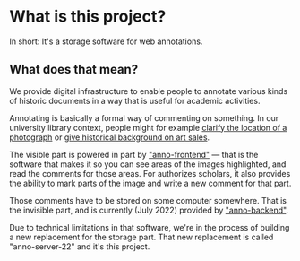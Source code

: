 ﻿
What is this project?
=====================

In short: It's a storage software for web annotations.


What does that mean?
--------------------

We provide digital infrastructure to enable people to annotate various
kinds of historic documents in a way that is useful for academic activities.

Annotating is basically a formal way of commenting on something.
In our university library context, people might for example
[clarify the location of a photograph][anno-yellowstone]
or [give historical background on art sales][anno-goethesammlung].

  [anno-yellowstone]: https://anno.ub.uni-heidelberg.de/anno/Mkwn1Qi6SLqBGra2BAbE5Q
  [anno-goethesammlung]: https://anno.ub.uni-heidelberg.de/anno/JjzPpSUsTJ6htQji6kbKSA


The visible part is powered in part by
["anno-frontend"](https://github.com/UB-Heidelberg/anno-frontend/)
— that is the software that makes it so you can see areas of the
images highlighted, and read the comments for those areas.
For authorizes scholars, it also provides the ability to mark parts of
the image and write a new comment for that part.

Those comments have to be stored on some computer somewhere.
That is the invisible part, and is currently (July 2022) provided by
["anno-backend"](https://github.com/ub-heidelberg/anno-backend).

Due to technical limitations in that software, we're in the process of
building a new replacement for the storage part.
That new replacement is called "anno-server-22" and it's this project.









